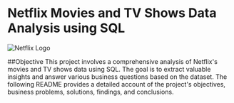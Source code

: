 # Netflix Movies and TV Shows Data Analysis using SQL

![Netflix Logo](https://github.com/najirh/netflix_sql_project/blob/main/logo.png)

##Objective
This project involves a comprehensive analysis of Netflix's movies and TV shows data using SQL. The goal is to extract valuable insights and answer various business questions based on the dataset. The following README provides a detailed account of the project's objectives, business problems, solutions, findings, and conclusions.
